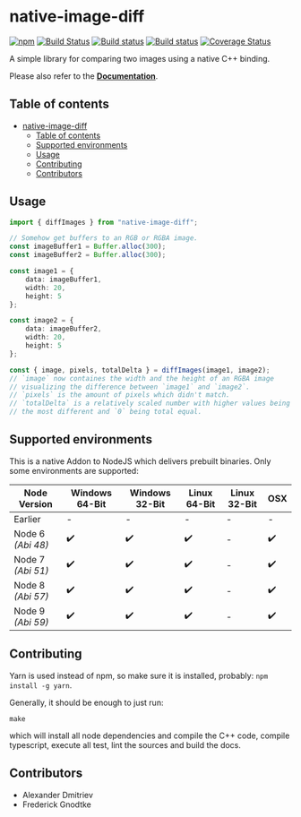 # native-image-diff

[![npm](https://img.shields.io/npm/v/native-image-diff.svg)](https://www.npmjs.com/package/native-image-diff)
[![Build Status](https://travis-ci.org/Prior99/native-image-diff.svg?branch=master)](https://travis-ci.org/Prior99/native-image-diff)
[![Build status](https://ci.appveyor.com/api/projects/status/1dbpcj210jlyv0e1/branch/master?svg=true)](https://ci.appveyor.com/project/Prior99/node-libpng/branch/master)
[![Build status](https://ci.appveyor.com/api/projects/status/go1birwl4uvqhj49/branch/master?svg=true)](https://ci.appveyor.com/project/Prior99/native-image-diff/branch/master)
[![Coverage Status](https://coveralls.io/repos/github/Prior99/native-image-diff/badge.svg?branch=master)](https://coveralls.io/github/Prior99/native-image-diff?branch=master)

A simple library for comparing two images using a native C++ binding.

Please also refer to the **[Documentation](https://prior99.github.io/native-image-diff/docs/index.html)**.

## Table of contents

 * [native-image-diff](#native-image-diff)
    * [Table of contents](#table-of-contents)
    * [Supported environments](#supported-environments)
    * [Usage](#usage)
    * [Contributing](#contributing)
    * [Contributors](#contributors)

## Usage

```typescript
import { diffImages } from "native-image-diff";

// Somehow get buffers to an RGB or RGBA image.
const imageBuffer1 = Buffer.alloc(300);
const imageBuffer2 = Buffer.alloc(300);

const image1 = {
    data: imageBuffer1,
    width: 20,
    height: 5
};

const image2 = {
    data: imageBuffer2,
    width: 20,
    height: 5
};

const { image, pixels, totalDelta } = diffImages(image1, image2);
// `image` now containes the width and the height of an RGBA image
// visualizing the difference between `image1` and `image2`.
// `pixels` is the amount of pixels which didn't match.
// `totalDelta` is a relatively scaled number with higher values being
// the most different and `0` being total equal.
```

## Supported environments

This is a native Addon to NodeJS which delivers prebuilt binaries. Only some environments are supported:

| Node Version      | Windows 64-Bit     | Windows 32-Bit     | Linux 64-Bit       | Linux 32-Bit | OSX                |
|-------------------|--------------------|--------------------|--------------------|--------------|--------------------|
| Earlier           | -                  | -                  | -                  | -            | -                  |
| Node 6 *(Abi 48)* | :heavy_check_mark: | :heavy_check_mark: | :heavy_check_mark: | -            | :heavy_check_mark: |
| Node 7 *(Abi 51)* | :heavy_check_mark: | :heavy_check_mark: | :heavy_check_mark: | -            | :heavy_check_mark: |
| Node 8 *(Abi 57)* | :heavy_check_mark: | :heavy_check_mark: | :heavy_check_mark: | -            | :heavy_check_mark: |
| Node 9 *(Abi 59)* | :heavy_check_mark: | :heavy_check_mark: | :heavy_check_mark: | -            | :heavy_check_mark: |

## Contributing

Yarn is used instead of npm, so make sure it is installed, probably: `npm install -g yarn`.

Generally, it should be enough to just run:

```
make
```

which will install all node dependencies and compile the C++ code,
compile typescript, execute all test, lint the sources and build the docs.

## Contributors

 - Alexander Dmitriev
 - Frederick Gnodtke

